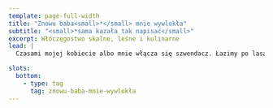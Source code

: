 ```yaml
---
template: page-full-width
title: "Znowu baba<small>*</small> mnie wywlokła"
subtitle: "<small>*sama kazała tak napisać</small>"
excerpt: Włóczęgostwo skalne, leśne i kulinarne
lead: |
  Czasami mojej kobiecie albo mnie włącza się szwendacz. Łazimy po lasach, górkach a czasem odkrywamy fajną knajpkę

slots:
  bottom:
    - type: tag
      tag: znowu-baba-mnie-wywlokła
---
```


